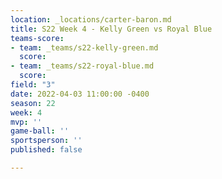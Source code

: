 ```yaml
---
location: _locations/carter-baron.md
title: S22 Week 4 - Kelly Green vs Royal Blue
teams-score:
- team: _teams/s22-kelly-green.md
  score: 
- team: _teams/s22-royal-blue.md
  score: 
field: "3"
date: 2022-04-03 11:00:00 -0400
season: 22
week: 4
mvp: ''
game-ball: ''
sportsperson: ''
published: false

---
```

